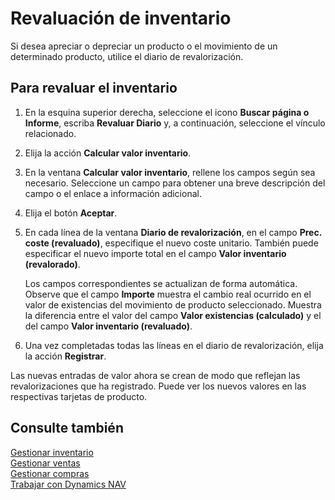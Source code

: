 <properties
                pageTitle="Procedimiento: Revaluación de inventario | Dynamics NAV"
                description="Describe cómo apreciar o amortizar el valor de uno o varios productos del inventario enviando el valor calculado actual."
                services="project-madeira"
                documentationCenter=""
                authors="SorenGP"
/>
<tags
    ms.service="project-madeira"
    ms.topic="article"
    ms.devlang="na"
    ms.tgt_pltfrm="na"
    ms.workload="na"
    ms.date="11/07/2016"
    ms.author="SorenGP" />


# <a name="how-to-revalue-inventory"></a>Revaluación de inventario   
Si desea apreciar o depreciar un producto o el movimiento de un determinado producto, utilice el diario de revalorización.

## <a name="to-revalue-inventory"></a>Para revaluar el inventario
1. En la esquina superior derecha, seleccione el icono **Buscar página o Informe**, escriba **Revaluar Diario** y, a continuación, seleccione el vínculo relacionado.
2. Elija la acción **Calcular valor inventario**.
3. En la ventana **Calcular valor inventario**, rellene los campos según sea necesario. Seleccione un campo para obtener una breve descripción del campo o el enlace a información adicional.
4. Elija el botón **Aceptar**.
5. En cada línea de la ventana **Diario de revalorización**, en el campo **Prec. coste (revaluado)**, especifique el nuevo coste unitario. También puede especificar el nuevo importe total en el campo **Valor inventario (revalorado)**.

    Los campos correspondientes se actualizan de forma automática. Observe que el campo **Importe** muestra el cambio real ocurrido en el valor de existencias del movimiento de producto seleccionado. Muestra la diferencia entre el valor del campo **Valor existencias (calculado)** y el del campo **Valor inventario (revaluado)**.

6. Una vez completadas todas las líneas en el diario de revalorización, elija la acción **Registrar**.

Las nuevas entradas de valor ahora se crean de modo que reflejan las revalorizaciones que ha registrado. Puede ver los nuevos valores en las respectivas tarjetas de producto.

## <a name="see-also"></a>Consulte también
[Gestionar inventario](inventory-manage-inventory.md)  
[Gestionar ventas](sales-manage-sales.md)  
[Gestionar compras](purchasing-manage-purchasing.md)  
[Trabajar con Dynamics NAV](ui-work-product.md)

